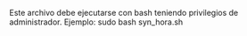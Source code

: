 Este archivo debe ejecutarse con bash teniendo privilegios de administrador.
Ejemplo: sudo bash syn_hora.sh